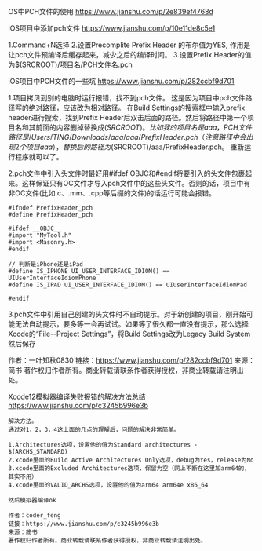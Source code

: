  OS中PCH文件的使用
https://www.jianshu.com/p/2e839ef4768d



iOS项目中添加pch文件
https://www.jianshu.com/p/10e11de8c5e1



1.Command+N选择
2.设置Precomplite Prefix Header 的布尔值为YES,
作用是让pch文件预编译后缓存起来，减少之后的编译时间。
3.设置Prefix Header的值为$(SRCROOT)/项目名/PCH文件名.pch









iOS项目中PCH文件的一些坑
https://www.jianshu.com/p/282ccbf9d701

1.项目拷贝到别的电脑时运行报错，找不到pch文件。
这是因为项目中pch文件路径写的绝对路径，应该改为相对路径。
在Build Settings的搜索框中输入prefix header进行搜索，找到Prefix Header后双击后面的路径。然后将路径中第一个项目名和其前面的内容删掉替换成$(SRCROOT)。比如我的项目名是aaa，PCH文件路径是/Users/TING/Downloads/aaa/aaa/PrefixHeader.pch（注意路径中会出现2个项目aaa），替换后的路径为$(SRCROOT)/aaa/PrefixHeader.pch。
重新运行程序就可以了。

2.pch文件中引入头文件时最好用#ifdef OBJC和#endif将要引入的头文件包裹起来。这样保证只有OC文件才导入pch文件中的这些头文件。否则的话，项目中有非OC文件(比如.c、.mm、.cpp等后缀的文件)的话运行可能会报错。

```
#ifndef PrefixHeader_pch
#define PrefixHeader_pch

#ifdef __OBJC__
#import "MyTool.h"
#import <Masonry.h>
#endif

// 判断是iPhone还是iPad
#define IS_IPHONE UI_USER_INTERFACE_IDIOM() == UIUserInterfaceIdiomPhone
#define IS_IPAD UI_USER_INTERFACE_IDIOM() == UIUserInterfaceIdiomPad

#endif
```

3.pch文件中引用自己创建的头文件时不自动提示。对于新创建的项目，刚开始可能无法自动提示，要多等一会再试试。如果等了很久都一直没有提示，那么选择Xcode的“File--Project Settings”，将Build Settings改为Legacy Build System然后保存

作者：一叶知秋0830
链接：https://www.jianshu.com/p/282ccbf9d701
来源：简书
著作权归作者所有。商业转载请联系作者获得授权，非商业转载请注明出处。





Xcode12模拟器编译失败报错的解决方法总结
https://www.jianshu.com/p/c3245b996e3b

```
解决方法。
通过对1，2，3，4这上面的几点的理解后，问题的解决非常简单。

1.Architectures选项，设置他的值为Standard architectures - $(ARCHS_STANDARD)
2.xcode里面的Build Active Architectures Only选项，debug为Yes，release为No
3.xcode里面的Excluded Architectures选项，保留为空（网上不断在这里加arm64的，其实不用）
4.xcode里面的VALID_ARCHS选项，设置他的值为arm64 arm64e x86_64

然后模拟器编译ok

作者：coder_feng
链接：https://www.jianshu.com/p/c3245b996e3b
来源：简书
著作权归作者所有。商业转载请联系作者获得授权，非商业转载请注明出处。
```
